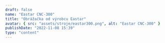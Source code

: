 ```yaml
---
draft: false
name: "Eastar CNC-300"
title: "Obrážačka od výrobcu Eastar"
avatar: { src: "assets/stroje/eastar300.png", alt: "Eastar CNC-300" }
publishDate: "2022-11-08 15:39"
type: "content"
---
```


